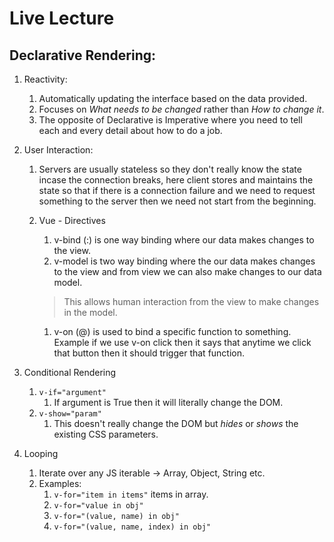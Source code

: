 # Live Lecture

## Declarative Rendering: 
1. Reactivity: 
	1. Automatically updating the interface based on the data provided.
	2. Focuses on *What needs to be changed* rather than *How to change it*.
	3. The opposite of Declarative is Imperative where you need to tell each and every detail about how to do a job.
2. User Interaction:
	1. Servers are usually stateless so they don't really know the state incase the connection breaks, here client stores and maintains the state so that if there is a connection failure and we need to request something to the server then we need not start from the beginning.
	2. Vue - Directives
		1. v-bind (:) is one way binding where our data makes changes to the view.
		2. v-model is two way binding where the our data makes changes to the view and from view we can also make changes to our data model.
  
		> 	This allows human interaction from the view to make changes in the model.
  
		1. v-on (@) is used to bind a specific function to something. Example if we use v-on click then it says that anytime we click that button then it should trigger that function.
  
  3. Conditional Rendering
		1. `v-if="argument"` 
			1. If argument is True then it will literally change the DOM.
		2. `v-show="param"` 
			1. This doesn't really change the DOM but *hides* or *shows* the existing CSS parameters.
  4. Looping
	  1. Iterate over any JS iterable -> Array, Object, String etc.
	  2. Examples:
		  1. `v-for="item in items"` items in array.
		  2. `v-for="value in obj"`
		  3. `v-for="(value, name) in obj"` 
		  4. `v-for="(value, name, index) in obj"`